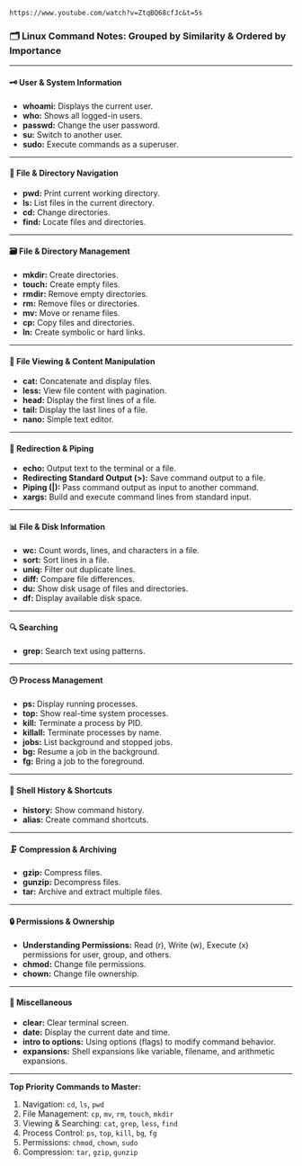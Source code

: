 ```
https://www.youtube.com/watch?v=ZtqBQ68cfJc&t=5s
```

### 🗂 **Linux Command Notes: Grouped by Similarity & Ordered by Importance**  

---

#### 🗝️ **User & System Information**  
- **whoami:** Displays the current user.  
- **who:** Shows all logged-in users.  
- **passwd:** Change the user password.  
- **su:** Switch to another user.  
- **sudo:** Execute commands as a superuser.  

---

#### 📂 **File & Directory Navigation**  
- **pwd:** Print current working directory.  
- **ls:** List files in the current directory.  
- **cd:** Change directories.  
- **find:** Locate files and directories.  

---

#### 🗃️ **File & Directory Management**  
- **mkdir:** Create directories.  
- **touch:** Create empty files.  
- **rmdir:** Remove empty directories.  
- **rm:** Remove files or directories.  
- **mv:** Move or rename files.  
- **cp:** Copy files and directories.  
- **ln:** Create symbolic or hard links.  

---

#### 📜 **File Viewing & Content Manipulation**  
- **cat:** Concatenate and display files.  
- **less:** View file content with pagination.  
- **head:** Display the first lines of a file.  
- **tail:** Display the last lines of a file.  
- **nano:** Simple text editor.  

---

#### 🔁 **Redirection & Piping**  
- **echo:** Output text to the terminal or a file.  
- **Redirecting Standard Output (>):** Save command output to a file.  
- **Piping (|):** Pass command output as input to another command.  
- **xargs:** Build and execute command lines from standard input.  

---

#### 📊 **File & Disk Information**  
- **wc:** Count words, lines, and characters in a file.  
- **sort:** Sort lines in a file.  
- **uniq:** Filter out duplicate lines.  
- **diff:** Compare file differences.  
- **du:** Show disk usage of files and directories.  
- **df:** Display available disk space.  

---

#### 🔍 **Searching**  
- **grep:** Search text using patterns.  

---

#### 🕒 **Process Management**  
- **ps:** Display running processes.  
- **top:** Show real-time system processes.  
- **kill:** Terminate a process by PID.  
- **killall:** Terminate processes by name.  
- **jobs:** List background and stopped jobs.  
- **bg:** Resume a job in the background.  
- **fg:** Bring a job to the foreground.  

---

#### 📜 **Shell History & Shortcuts**  
- **history:** Show command history.  
- **alias:** Create command shortcuts.  

---

#### 🗜️ **Compression & Archiving**  
- **gzip:** Compress files.  
- **gunzip:** Decompress files.  
- **tar:** Archive and extract multiple files.  

---

#### 🔒 **Permissions & Ownership**  
- **Understanding Permissions:** Read (r), Write (w), Execute (x) permissions for user, group, and others.  
- **chmod:** Change file permissions.  
- **chown:** Change file ownership.  

---

#### 🌱 **Miscellaneous**  
- **clear:** Clear terminal screen.  
- **date:** Display the current date and time.  
- **intro to options:** Using options (flags) to modify command behavior.  
- **expansions:** Shell expansions like variable, filename, and arithmetic expansions.  

---

**Top Priority Commands to Master:**  
1. Navigation: `cd`, `ls`, `pwd`  
2. File Management: `cp`, `mv`, `rm`, `touch`, `mkdir`  
3. Viewing & Searching: `cat`, `grep`, `less`, `find`  
4. Process Control: `ps`, `top`, `kill`, `bg`, `fg`  
5. Permissions: `chmod`, `chown`, `sudo`  
6. Compression: `tar`, `gzip`, `gunzip`  
